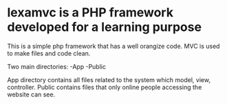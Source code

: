 # lexamvc is a PHP framework developed for a learning purpose
This is a simple php framework that has a well orangize code. MVC is used to make files and code clean. 

Two main directories:
-App
-Public

App directory contains all files related to the system which model, view, controller. 
Public contains files that only online people accessing the website can see. 